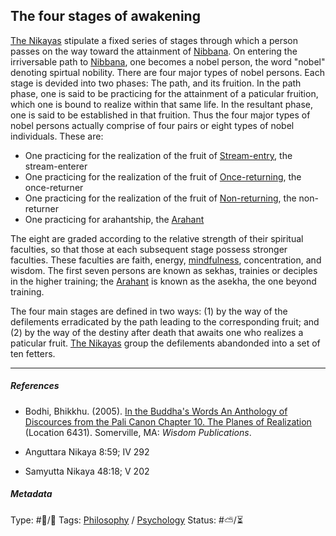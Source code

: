 ## The four stages of awakening

[The Nikayas]() stipulate a fixed series of stages through which a person passes on the way toward the attainment of [Nibbana](Nibbana.md).  On entering the irriversable path to [Nibbana](Nibbana.md), one becomes a nobel person, the word "nobel" denoting spirtual nobility. There are four major types of nobel persons. Each stage is devided into two phases: The path, and its fruition. In the path phase, one is said to be practicing for the attainment of a paticular fruition, which one is bound to realize within that same life. In the resultant phase, one is said to be established in that fruition. Thus the four major types of nobel persons actually comprise of four pairs or eight types of nobel individuals. These are: 

* One practicing for the realization of the fruit of [Stream-entry](Stream-entry.md), the stream-enterer
* One practicing for the realization of the fruit of [Once-returning](Once-returning.md), the once-returner
* One practicing for the realization of the fruit of [Non-returning](Non-returning.md), the non-returner
* One practicing for arahantship, the [Arahant](Arahant.md)

The eight are graded according to the relative strength of their spiritual faculties, so that those at each subsequent stage possess stronger faculties. These faculties are faith, energy, [mindfulness](Mindfulness.md), concentration, and wisdom. The first seven persons are known as sekhas, trainies or deciples in the higher training; the [Arahant](Arahant.md) is known as the asekha, the one beyond training.

The four main stages are defined in two ways: (1) by the way of the defilements erradicated by the path leading to the corresponding fruit; and (2) by the way of the destiny after death that awaits one who realizes a paticular fruit. [The Nikayas]() group the defilements abandonded into a set of ten fetters.

---

##### References

* Bodhi, Bhikkhu. (2005). [In the Buddha's Words An Anthology of Discources from the Pali Canon Chapter 10. The Planes of Realization](In%20the%20Buddha's%20Words%20An%20Anthology%20of%20Discources%20from%20the%20Pali%20Canon%20Chapter%2010.%20The%20Planes%20of%20Realization.md)  (Location 6431). Somerville, MA: *Wisdom Publications*.

* Anguttara Nikaya 8:59; IV 292

* Samyutta Nikaya 48:18; V 202

##### Metadata

Type: #🔵/🔵 
Tags: [Philosophy](Philosophy.md) / [Psychology](Psychology.md) 
Status: #⛅️/⏳ 
